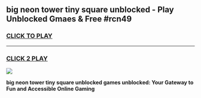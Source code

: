 
## big neon tower tiny square unblocked - Play Unblocked Gmaes & Free #rcn49
<h3>
<a href="https://news.freeplayer.one?title=big_neon_tower_tiny_square_unblocked&ref=26F">CLICK TO PLAY</a></h3>
<hr>

<h3>
<a href="https://news.freeplayer.one?title=big_neon_tower_tiny_square_unblocked&ref=26F">CLICK 2 PLAY</a>
  
</h3>

<a href="https://news.freeplayer.one?title=big_neon_tower_tiny_square_unblocked&ref=26F/"><img src="https://clearcache.store/games.png"></a>


**big neon tower tiny square unblocked games unblocked: Your Gateway to Fun and Accessible Online Gaming**
